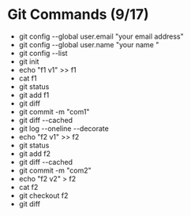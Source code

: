 # Git Commands (9/17)
* git config --global user.email "your email address"
* git config --global user.name "your name "
* git config --list
* git init
* echo "f1 v1" >> f1
* cat f1
* git status
* git add f1
* git diff
* git commit -m "com1"
* git diff --cached
* git log --oneline --decorate
* echo "f2 v1" >> f2
* git status
* git add f2
* git diff --cached
* git commit -m "com2"
* echo "f2 v2" > f2
* cat f2
* git checkout f2
* git diff